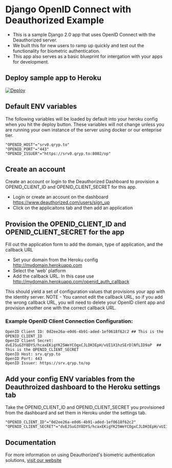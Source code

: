 # Django OpenID Connect with Deauthorized Example

- This is a sample Django 2.0 app that uses OpenID Connect with the Deauthorized server.
- We built this for new users to ramp up quickly and test out the functionality for biometric authentication.
- This app also serves as a basic blueprint for intergation with your apps for development.  


## Deploy sample app to Heroku

[![Deploy](https://www.herokucdn.com/deploy/button.svg)](https://heroku.com/deploy)


## Default ENV variables

The following variables will be loaded by default into your heroku config when you hit the deploy button. These variables will not change unless you are running your own instance of the server using docker or our enteprise tier.

```
"OPENID_HOST"="srv0.qryp.to"
"OPENID_PORT"="443"
"OPENID_ISSUER"="https://srv0.qryp.to:8002/op" 
```


## Create an account

Create an account or login to the Deauthorized Dashboard to provision a OPENID_CLIENT_ID and OPENID_CLIENT_SECRET for this app.

* Login or create an account on the dashboard https://www.deauthorized.com/users/sign_up
* Click on the applicaitons tab and then add an application


## Provision the OPENID_CLIENT_ID and OPENID_CLIENT_SECRET for the app

Fill out the application form to add the domain, type of application, and the callback URL

* Set your domain from the Heroku config http://mydomain.herokuapp.com
* Select the 'web' platform
* Add the callback URL. In this case use http://mydomain.herokuapp.com/openid_auth_callback

This should yield a set of configuration values that provisions your app with the identity server. NOTE - You cannot edit the callback URL, so if you add the wrong callback URL, you will need to delete your OpenID client app and provision another one with the correct callback URL.


### Example OpenID Client Connection Configuration:

```
OpenID Client ID: 0d2ee26a-e0d6-4b91-aded-1ef0618f62c2 ## This is the OPENID_CLIENT_ID
OpenID Client Secret: dvEJSuG3Y8DYS/hcaxEKigYK25WeYCOgxCJLDH3EpH/vUI1X1hzSErDlNfLID9aP  ## This is the OPENID_CLIENT_SECRET
OpenID Host: srv.qryp.to
OpenID Port: 443
OpenID Issuer: https://srv.qryp.to/op
```


## Add your config ENV variables from the Deauthroized dashboard to the Heroku settings tab

Take the OPENID_CLIENT_ID and OPENID_CLIENT_SECRET you provisioned from the dashboard and set them in Heroku under the settings tab.

```
"OPENID_CLIENT_ID"="0d2ee26a-e0d6-4b91-aded-1ef0618f62c2" 
"OPENID_CLIENT_SECRET"="dvEJSuG3Y8DYS/hcaxEKigYK25WeYCOgxCJLDH3EpH/vUI1X1hzSErDlNfLID9aP" 
```


## Documentation

For more information on using Deauthorized's biometric authentication solutions, [visit our website](https://www.deauthorized.com)
